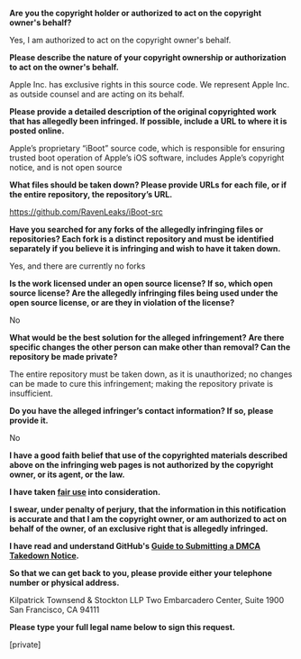 **Are you the copyright holder or authorized to act on the copyright owner's behalf?**

Yes, I am authorized to act on the copyright owner's behalf.

**Please describe the nature of your copyright ownership or authorization to act on the owner's behalf.**

Apple Inc. has exclusive rights in this source code. We represent Apple Inc. as outside counsel and are acting on its behalf.

**Please provide a detailed description of the original copyrighted work that has allegedly been infringed. If possible, include a URL to where it is posted online.**

Apple’s proprietary “iBoot” source code, which is responsible for ensuring trusted boot operation of Apple’s iOS software, includes Apple’s copyright notice, and is not open source

**What files should be taken down? Please provide URLs for each file, or if the entire repository, the repository’s URL.**

https://github.com/RavenLeaks/iBoot-src

**Have you searched for any forks of the allegedly infringing files or repositories? Each fork is a distinct repository and must be identified separately if you believe it is infringing and wish to have it taken down.**

Yes, and there are currently no forks

**Is the work licensed under an open source license? If so, which open source license? Are the allegedly infringing files being used under the open source license, or are they in violation of the license?**

No

**What would be the best solution for the alleged infringement? Are there specific changes the other person can make other than removal? Can the repository be made private?**

The entire repository must be taken down, as it is unauthorized; no changes can be made to cure this infringement; making the repository private is insufficient.

**Do you have the alleged infringer’s contact information? If so, please provide it.**

No

**I have a good faith belief that use of the copyrighted materials described above on the infringing web pages is not authorized by the copyright owner, or its agent, or the law.**

**I have taken <a href="https://www.lumendatabase.org/topics/22">fair use</a> into consideration.**

**I swear, under penalty of perjury, that the information in this notification is accurate and that I am the copyright owner, or am authorized to act on behalf of the owner, of an exclusive right that is allegedly infringed.**

**I have read and understand GitHub's <a href="https://help.github.com/articles/guide-to-submitting-a-dmca-takedown-notice/">Guide to Submitting a DMCA Takedown Notice</a>.**

**So that we can get back to you, please provide either your telephone number or physical address.**

Kilpatrick Townsend & Stockton LLP
Two Embarcadero Center, Suite 1900
San Francisco, CA 94111

**Please type your full legal name below to sign this request.**

[private]  
